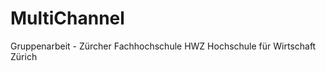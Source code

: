 MultiChannel
============

Gruppenarbeit - Zürcher Fachhochschule HWZ Hochschule für Wirtschaft Zürich 